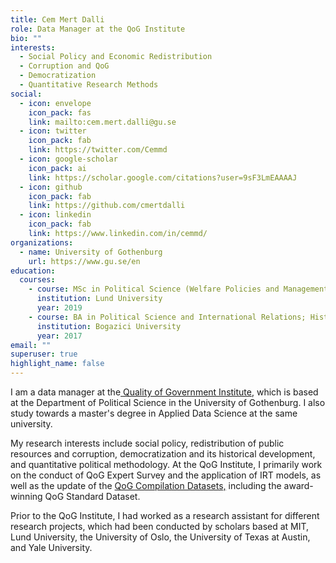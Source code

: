 ```yaml
---
title: Cem Mert Dalli
role: Data Manager at the QoG Institute
bio: ""
interests:
  - Social Policy and Economic Redistribution
  - Corruption and QoG
  - Democratization
  - Quantitative Research Methods
social:
  - icon: envelope
    icon_pack: fas
    link: mailto:cem.mert.dalli@gu.se
  - icon: twitter
    icon_pack: fab
    link: https://twitter.com/Cemmd
  - icon: google-scholar
    icon_pack: ai
    link: https://scholar.google.com/citations?user=9sF3LmEAAAAJ
  - icon: github
    icon_pack: fab
    link: https://github.com/cmertdalli
  - icon: linkedin
    icon_pack: fab
    link: https://www.linkedin.com/in/cemmd/
organizations:
  - name: University of Gothenburg
    url: https://www.gu.se/en
education:
  courses:
    - course: MSc in Political Science (Welfare Policies and Management)
      institution: Lund University
      year: 2019
    - course: BA in Political Science and International Relations; History
      institution: Bogazici University
      year: 2017
email: ""
superuser: true
highlight_name: false
---
```

I am a data manager at the[ Quality of Government Institute](https://www.gu.se/en/quality-government), which is based at the Department of Political Science in the University of Gothenburg.  I also study towards a master's degree in Applied Data Science at the same university.

My research interests include social policy, redistribution of public resources and corruption, democratization and its historical development, and quantitative political methodology. At the QoG Institute, I primarily work on the conduct of QoG Expert Survey and the application of IRT models, as well as the update of the [QoG Compilation Datasets,](https://www.gu.se/en/quality-government/qog-data/data-downloads) including the award-winning QoG Standard Dataset.

Prior to the QoG Institute, I had worked as a research assistant for different research projects, which had been conducted by scholars based at MIT, Lund University, the University of Oslo, the University of Texas at Austin, and Yale University.